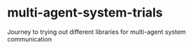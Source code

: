 # multi-agent-system-trials
Journey to trying out different libraries for multi-agent system communication
